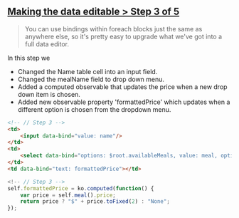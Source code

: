 ## [Making the data editable > Step 3 of 5](http://learn.knockoutjs.com/#/?tutorial=collections)
> You can use bindings within foreach blocks just the same as anywhere else, so it's pretty easy to upgrade what we've got into a full data editor.

In this step we
- Changed the Name table cell into an input field.
- Changed the mealName field to drop down menu.
- Added a computed observable that updates the price when a new drop down item is chosen.
- Added new observable property 'formattedPrice' which updates when a different option is chosen from the dropdown menu.

```html
<!-- // Step 3 -->
<td>
	<input data-bind="value: name"/>
</td>
<td>
	<select data-bind="options: $root.availableMeals, value: meal, optionsText: 'mealName'" /></select>
</td>
<td data-bind="text: formattedPrice"></td>

```

```javascript
<!-- // Step 3 -->
self.formattedPrice = ko.computed(function() {
	var price = self.meal().price;
	return price ? "$" + price.toFixed(2) : "None";
});
```
